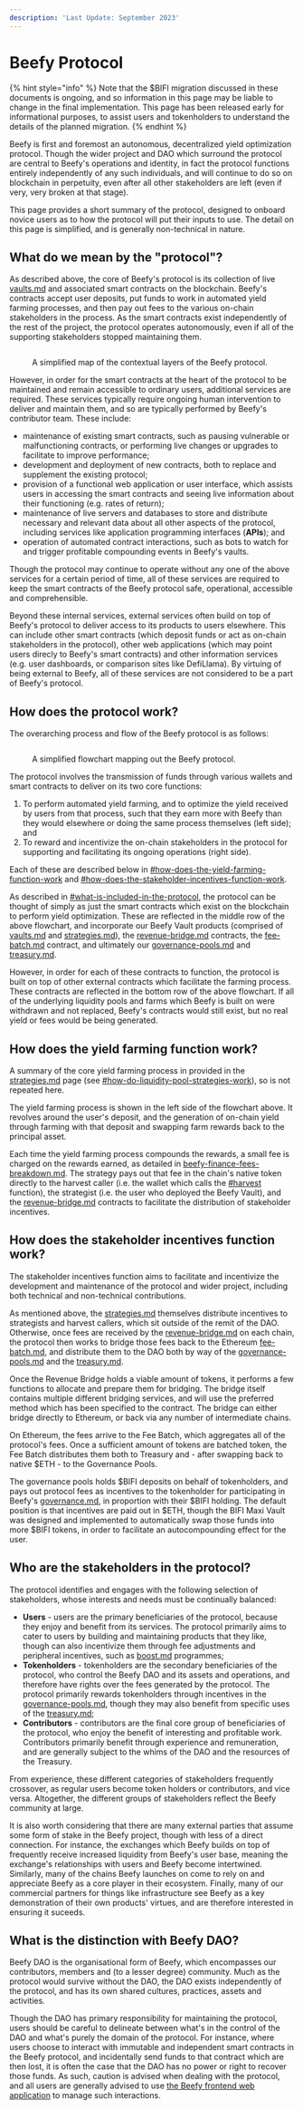 ```yaml
---
description: 'Last Update: September 2023'
---
```


# Beefy Protocol

{% hint style="info" %}
Note that the $BIFI migration discussed in these documents is ongoing, and so information in this page may be liable to change in the final implementation. This page has been released early for informational purposes, to assist users and tokenholders to understand the details of the planned migration.
{% endhint %}

Beefy is first and foremost an autonomous, decentralized yield optimization protocol. Though the wider project and DAO which surround the protocol are central to Beefy's operations and identity, in fact the protocol functions entirely independently of any such individuals, and will continue to do so on blockchain in perpetuity, even after all other stakeholders are left (even if very, very broken at that stage).

This page provides a short summary of the protocol, designed to onboard novice users as to how the protocol will put their inputs to use. The detail on this page is simplified, and is generally non-technical in nature.

## What do we mean by the "protocol"?

As described above, the core of Beefy's protocol is its collection of live [vaults.md](../../products/vaults.md "mention") and associated smart contracts on the blockchain. Beefy's contracts accept user deposits, put funds to work in automated yield farming processes, and then pay out fees to the various on-chain stakeholders in the process. As the smart contracts exist independently of the rest of the project, the protocol operates autonomously, even if all of the supporting stakeholders stopped maintaining them.

<figure><img src="../../.gitbook/assets/beefy-protocol-diagram.gif" alt=""><figcaption><p>A simplified map of the contextual layers of the Beefy protocol.</p></figcaption></figure>

However, in order for the smart contracts at the heart of the protocol to be maintained and remain accessible to ordinary users, additional services are required. These services typically require ongoing human intervention to deliver and maintain them, and so are typically performed by Beefy's contributor team. These include:&#x20;

* maintenance of existing smart contracts, such as pausing vulnerable or malfunctioning contracts, or performing live changes or upgrades to facilitate to improve performance;
* development and deployment of new contracts, both to replace and supplement the existing protocol;
* provision of a functional web application or user interface, which assists users in accessing the smart contracts and seeing live information about their functioning (e.g. rates of return);
* maintenance of live servers and databases to store and distribute necessary and relevant data about all other aspects of the protocol, including services like application programming interfaces (**APIs**); and
* operation of automated contract interactions, such as bots to watch for and trigger profitable compounding events in Beefy's vaults.

Though the protocol may continue to operate without any one of the above services for a certain period of time, all of these services are required to keep the smart contracts of the Beefy protocol safe, operational, accessible and comprehensible.&#x20;

Beyond these internal services, external services often build on top of Beefy's protocol to deliver access to its products to users elsewhere. This can include other smart contracts (which deposit funds or act as on-chain stakeholders in the protocol), other web applications (which may point users direcly to Beefy's smart contracts) and other information services (e.g. user dashboards, or comparison sites like DefiLlama). By virtuing of being external to Beefy, all of these services are not considered to be a part of Beefy's protocol.

## How does the protocol work?

The overarching process and flow of the Beefy protocol is as follows:

<figure><img src="../../.gitbook/assets/beefy-protocol-flowchart-clean.png" alt=""><figcaption><p>A simplified flowchart mapping out the Beefy protocol.</p></figcaption></figure>

The protocol involves the transmission of funds through various wallets and smart contracts to deliver on its two core functions:&#x20;

1. To perform automated yield farming, and to optimize the yield received by users from that process, such that they earn more with Beefy than they would elsewhere or doing the same process themselves (left side); and
2. To reward and incentivize the on-chain stakeholders in the protocol for supporting and facilitating its ongoing operations (right side).

Each of these are described below in [#how-does-the-yield-farming-function-work](./#how-does-the-yield-farming-function-work "mention") and [#how-does-the-stakeholder-incentives-function-work](./#how-does-the-stakeholder-incentives-function-work "mention").

As described in [#what-is-included-in-the-protocol](./#what-is-included-in-the-protocol "mention"), the protocol can be thought of simply as just the smart contracts which exist on the blockchain to perform yield optimization. These are reflected in the middle row of the above flowchart, and incorporate our Beefy Vault products (comprised of [vaults.md](../../products/vaults.md "mention") and [strategies.md](../../beefy-products/strategies.md "mention")), the [revenue-bridge.md](revenue-bridge.md "mention") contracts, the [fee-batch.md](fee-batch.md "mention") contract, and ultimately our [governance-pools.md](governance-pools.md "mention") and [treasury.md](../../dao/treasury.md "mention").

However, in order for each of these contracts to function, the protocol is built on top of other external contracts which facilitate the farming process. These contracts are reflected in the bottom row of the above flowchart. If all of the underlying liquidity pools and farms which Beefy is built on were withdrawn and not replaced, Beefy's contracts would still exist, but no real yield or fees would be being generated.

## How does the yield farming function work?

A summary of the core yield farming process in provided in the [strategies.md](../../beefy-products/strategies.md "mention") page (see [#how-do-liquidity-pool-strategies-work](../../beefy-products/strategies.md#how-do-liquidity-pool-strategies-work "mention")), so is not repeated here.&#x20;

The yield farming process is shown in the left side of the flowchart above. It revolves around the user's deposit, and the generation of on-chain yield through farming with that deposit and swapping farm rewards back to the principal asset.&#x20;

Each time the yield farming process compounds the rewards, a small fee is charged on the rewards earned, as detailed in [beefy-finance-fees-breakdown.md](../beefy-bulletins/beefy-finance-fees-breakdown.md "mention"). The strategy pays out that fee in the chain's native token directly to the harvest caller (i.e. the wallet which calls the [#harvest](../../developer-documentation/strategy-contract/#harvest "mention") function), the strategist (i.e. the user who deployed the Beefy Vault), and the [revenue-bridge.md](revenue-bridge.md "mention") contracts to facilitate the distribution of stakeholder incentives.&#x20;

## How does the stakeholder incentives function work?

The stakeholder incentives function aims to facilitate and incentivize the development and maintenance of the protocol and wider project, including both technical and non-technical contributions.

As mentioned above, the [strategies.md](../../beefy-products/strategies.md "mention") themselves distribute incentives to strategists and harvest callers, which sit outside of the remit of the DAO. Otherwise, once fees are received by the [revenue-bridge.md](revenue-bridge.md "mention") on each chain, the protocol then works to bridge those fees back to the Ethereum [fee-batch.md](fee-batch.md "mention"), and distribute them to the DAO both by way of the [governance-pools.md](governance-pools.md "mention") and the [treasury.md](../../dao/treasury.md "mention").

Once the Revenue Bridge holds a viable amount of tokens, it performs a few functions to allocate and prepare them for bridging. The bridge itself contains multiple different bridging services, and will use the preferred method which has been specified to the contract. The bridge can either bridge directly to Ethereum, or back via any number of intermediate chains.&#x20;

On Ethereum, the fees arrive to the Fee Batch, which aggregates all of the protocol's fees. Once a sufficient amount of tokens are batched token, the Fee Batch distributes them both to Treasury and - after swapping back to native $ETH - to the Governance Pools.

The governance pools holds $BIFI deposits on behalf of tokenholders, and pays out protocol fees as incentives to the tokenholder for participating in Beefy's [governance.md](../../dao/governance.md "mention"), in proportion with their $BIFI holding. The default position is that incentives are paid out in $ETH, though the BIFI Maxi Vault was designed and implemented to automatically swap those funds into more $BIFI tokens, in order to facilitate an autocompounding effect for the user.

## Who are the stakeholders in the protocol?

The protocol identifies and engages with the following selection of stakeholders, whose interests and needs must be continually balanced:

* **Users** - users are the primary beneficiaries of the protocol, because they enjoy and benefit from its services. The protocol primarily aims to cater to users by building and maintaining products that they like, though can also incentivize them through fee adjustments and peripheral incentives, such as [boost.md](../../products/boost.md "mention") programmes;
* **Tokenholders** - tokenholders are the secondary beneficiaries of the protocol, who control the Beefy DAO and its assets and operations, and therefore have rights over the fees generated by the protocol. The protocol primarily rewards tokenholders through incentives in the [governance-pools.md](governance-pools.md "mention"), though they may also benefit from specific uses of the [treasury.md](../../dao/treasury.md "mention");
* **Contributors** - contributors are the final core group of beneficiaries of the protocol, who enjoy the benefit of interesting and profitable work. Contributors primarily benefit through experience and remuneration, and are generally subject to the whims of the DAO and the resources of the Treasury.

From experience, these different categories of stakeholders frequently crossover, as regular users become token holders or contributors, and vice versa. Altogether, the different groups of stakeholders reflect the Beefy community at large.

It is also worth considering that there are many external parties that assume some form of stake in the Beefy project, though with less of a direct connection. For instance, the exchanges which Beefy builds on top of frequently receive increased liquidity from Beefy's user base, meaning the exchange's relationships with users and Beefy become intertwined. Similarly, many of the chains Beefy launches on come to rely on and appreciate Beefy as a core player in their ecosystem. Finally, many of our commercial partners for things like infrastructure see Beefy as a key demonstration of their own products' virtues, and are therefore interested in ensuring it suceeds.

## What is the distinction with Beefy DAO?

Beefy DAO is the organisational form of Beefy, which encompasses our contributors, members and (to a lesser degree) community. Much as the protocol would survive without the DAO, the DAO exists independently of the protocol, and has its own shared cultures, practices, assets and activities.

Though the DAO has primary responsibility for maintaining the protocol, users should be careful to delineate between what's in the control of the DAO and what's purely the domain of the protocol. For instance, where users choose to interact with immutable and independent smart contracts in the Beefy protocol, and incidentally send funds to that contract which are then lost, it is often the case that the DAO has no power or right to recover those funds. As such, caution is advised when dealing with the protocol, and all users are generally advised to use [the Beefy frontend web application](https://app.beefy.com/) to manage such interactions.
